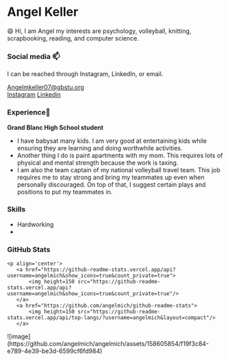 # Angel Keller

😄 Hi, I am Angel my interests are psychology, volleyball, knitting, scrapbooking, reading, and computer science. 
 

### Social media 📫

I can be reached through Instagram, LinkedIn, or email. 

[Angelmkeller07@gbstu.org](mailto:Angelmkeller07@gbstu.org)  
[Instagram](https://www.instagram.com/)
[Linkedin](https://www.linkedin.com/authwall?trk=gf&trkInfo=AQFL6q3NxGP0LQAAAY-b9wfoUISr_SKvKZ9LGL8qMiRkCJfCvCYVftUglsmqHKyykVpG6FrOHKPWsnUP-IonNYXHRlKstIVaMjoO9EKaApen3ffepvFQkdMySpnlRHpW86UCjfE=&original_referer=https://github.com/&sessionRedirect=https%3A%2F%2Fwww.linkedin.com%2Fin%2Faspiece%2F)

### Experience🔭

**Grand Blanc High School student**

- I have babysat many kids. I am very good at entertaining kids while ensuring they are learning and doing worthwhile activities. 
- Another thing I do is paint apartments with my mom. This requires lots of physical and mental strength because the work is taxing. 
- I am also the team captain of my national volleyball travel team. This job requires me to stay strong and bring my teammates up even when personally discouraged. On top of that, I suggest certain plays and positions to put my teammates in. 

### Skills
- Hardworking
- 



### GitHub Stats
	<p align='center'>
	   <a href="https://github-readme-stats.vercel.app/api?username=angelmich&show_icons=true&count_private=true">
	       <img height=150 src="https://github-readme-stats.vercel.app/api?username=angelmich&show_icons=true&count_private=true"/>
	   </a>
	   <a href="https://github.com/angelmich/github-readme-stats">
	       <img height=150 src="https://github-readme-stats.vercel.app/api/top-langs/?username=angelmich&layout=compact"/>
	   </a>
</p>![image](https://github.com/angelmich/angelmich/assets/158605854/f19f3c84-e789-4e39-be3d-6599cf6fd984)

	






<!--
**angelmich/angelmich** is a ✨ _special_ ✨ repository because its `README.md` (this file) appears on your GitHub profile.

Here are some ideas to get you started:

- 🔭 I’m currently working on ...
- 🌱 I’m currently learning ...
- 👯 I’m looking to collaborate on ...
- 🤔 I’m looking for help with ...
- 💬 Ask me about ...
- 📫 How to reach me: ...
- 😄 Pronouns: ...
- ⚡ Fun fact: ...
-->
